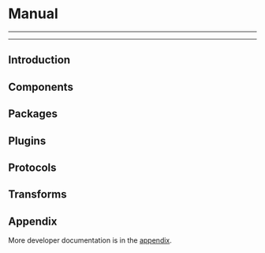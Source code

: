 # Manual

***
<!-- @toc -->
***

## Introduction

<? @include include/introduction.md ?>

## Components

<? @include include/components.md ?>

## Packages

<? @include include/packages.md ?>

## Plugins

<? @include include/plugins.md ?>

## Protocols

<? @include include/protocols.md ?>

## Transforms

<? @include include/transforms.md ?>

## Appendix

More developer documentation is in the [appendix](appendix.md).

<? @include links.md ?>
